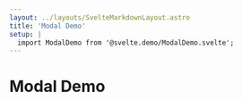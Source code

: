 ```yaml
---
layout: ../layouts/SvelteMarkdownLayout.astro
title: 'Modal Demo'
setup: |
  import ModalDemo from '@svelte.demo/ModalDemo.svelte';
---
```


# Modal Demo

<ModalDemo client:visible />
